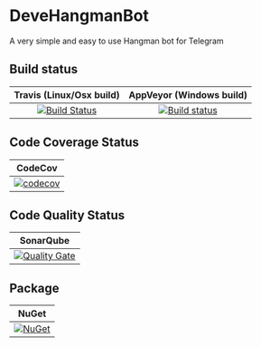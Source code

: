 # DeveHangmanBot
A very simple and easy to use Hangman bot for Telegram

## Build status

| Travis (Linux/Osx build) | AppVeyor (Windows build) |
|:------------------------:|:------------------------:|
| [![Build Status](https://travis-ci.org/devedse/DeveHangmanBot.svg?branch=master)](https://travis-ci.org/devedse/DeveHangmanBot) | [![Build status](https://ci.appveyor.com/api/projects/status/92vjclbg8770ds79?svg=true)](https://ci.appveyor.com/project/devedse/devehangmanbot) |

## Code Coverage Status

| CodeCov |
|:-------:|
| [![codecov](https://codecov.io/gh/devedse/DeveHangmanBot/branch/master/graph/badge.svg)](https://codecov.io/gh/devedse/DeveHangmanBot) |

## Code Quality Status

| SonarQube |
|:---------:|
| [![Quality Gate](https://sonarcloud.io/api/project_badges/measure?project=DeveHangmanBot&metric=alert_status)](https://sonarcloud.io/dashboard?id=DeveHangmanBot) |

## Package

| NuGet |
|:-----:|
| [![NuGet](https://img.shields.io/nuget/v/DeveHangmanBot.svg)](https://www.nuget.org/packages/DeveHangmanBot/) |
